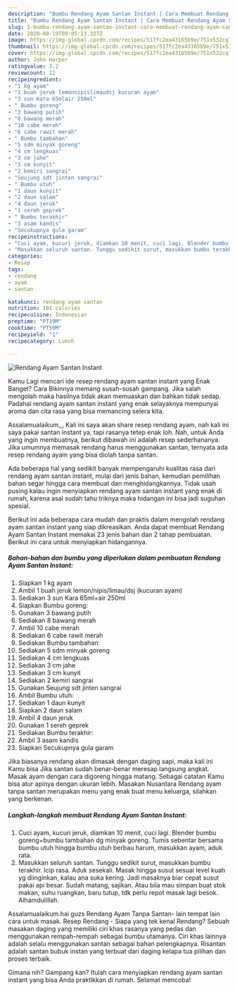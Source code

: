 ```yaml
---
description: "Bumbu Rendang Ayam Santan Instant | Cara Membuat Rendang Ayam Santan Instant Yang Paling Enak"
title: "Bumbu Rendang Ayam Santan Instant | Cara Membuat Rendang Ayam Santan Instant Yang Paling Enak"
slug: 1-bumbu-rendang-ayam-santan-instant-cara-membuat-rendang-ayam-santan-instant-yang-paling-enak
date: 2020-08-19T09:05:23.327Z
image: https://img-global.cpcdn.com/recipes/517fc2ea43165b9e/751x532cq70/rendang-ayam-santan-instant-foto-resep-utama.jpg
thumbnail: https://img-global.cpcdn.com/recipes/517fc2ea43165b9e/751x532cq70/rendang-ayam-santan-instant-foto-resep-utama.jpg
cover: https://img-global.cpcdn.com/recipes/517fc2ea43165b9e/751x532cq70/rendang-ayam-santan-instant-foto-resep-utama.jpg
author: John Harper
ratingvalue: 3.2
reviewcount: 12
recipeingredient:
- "1 kg ayam"
- "1 buah jeruk lemonnipislimaudsj kucuran ayam"
- "3 sun Kara 65mlair 250ml"
- " Bumbu goreng"
- "3 bawang putih"
- "8 bawang merah"
- "10 cabe merah"
- "6 cabe rawit merah"
- " Bumbu tambahan"
- "5 sdm minyak goreng"
- "4 cm lengkuas"
- "3 cm jahe"
- "3 cm kunyit"
- "2 kemiri sangrai"
- "Seujung sdt jinten sangrai"
- " Bumbu utuh"
- "1 daun kunyit"
- "2 daun salam"
- "4 daun jeruk"
- "1 sereh geprek"
- " Bumbu terakhir"
- "3 asam kandis"
- "Secukupnya gula garam"
recipeinstructions:
- "Cuci ayam, kucuri jeruk, diamkan 10 menit, cuci lagi. Blender bumbu goreng+bumbu tambahan dg minyak goreng. Tumis sebentar bersama bumbu utuh hingga bumbu utuh berbau harum, masukkan ayam, aduk rata."
- "Masukkan seluruh santan. Tunggu sedikit surut, masukkan bumbu terakhir. Icip rasa. Aduk sesekali. Masak hingga susut sesuai level kuah yg diinginkan, kalau ana suka kering. Jadi masaknya biar cepat susut pakai api besar. Sudah matang, sajikan. Atau bila mau simpan buat stok makan, suhu ruangkan, baru tutup, tdk perlu repot masak lagi besok. Alhamdulillah."
categories:
- Resep
tags:
- rendang
- ayam
- santan

katakunci: rendang ayam santan 
nutrition: 101 calories
recipecuisine: Indonesian
preptime: "PT19M"
cooktime: "PT59M"
recipeyield: "1"
recipecategory: Lunch

---
```



![Rendang Ayam Santan Instant](https://img-global.cpcdn.com/recipes/517fc2ea43165b9e/751x532cq70/rendang-ayam-santan-instant-foto-resep-utama.jpg)

Kamu Lagi mencari ide resep rendang ayam santan instant yang Enak Banget? Cara Bikinnya memang susah-susah gampang. Jika salah mengolah maka hasilnya tidak akan memuaskan dan bahkan tidak sedap. Padahal rendang ayam santan instant yang enak selayaknya mempunyai aroma dan cita rasa yang bisa memancing selera kita.

Assalamualaikum,,, Kali ini saya akan share resep rendang ayam, nah kali ini saya pakai santan instant ya, tapi rasanya tetep enak loh. Nah, untuk Anda yang ingin membuatnya, berikut dibawah ini adalah resep sederhananya. Jika umumnya memasak rendang harus menggunakan santan, ternyata ada resep rendang ayam yang bisa diolah tanpa santan.

Ada beberapa hal yang sedikit banyak mempengaruhi kualitas rasa dari rendang ayam santan instant, mulai dari jenis bahan, kemudian pemilihan bahan segar hingga cara membuat dan menghidangkannya. Tidak usah pusing kalau ingin menyiapkan rendang ayam santan instant yang enak di rumah, karena asal sudah tahu triknya maka hidangan ini bisa jadi suguhan spesial.


Berikut ini ada beberapa cara mudah dan praktis dalam mengolah rendang ayam santan instant yang siap dikreasikan. Anda dapat membuat Rendang Ayam Santan Instant memakai 23 jenis bahan dan 2 tahap pembuatan. Berikut ini cara untuk menyiapkan hidangannya.

<!--inarticleads1-->

##### Bahan-bahan dan bumbu yang diperlukan dalam pembuatan Rendang Ayam Santan Instant:

1. Siapkan 1 kg ayam
1. Ambil 1 buah jeruk lemon/nipis/limau/dsj (kucuran ayam)
1. Sediakan 3 sun Kara 65ml+air 250ml
1. Siapkan  Bumbu goreng:
1. Gunakan 3 bawang putih
1. Sediakan 8 bawang merah
1. Ambil 10 cabe merah
1. Sediakan 6 cabe rawit merah
1. Sediakan  Bumbu tambahan:
1. Sediakan 5 sdm minyak goreng
1. Sediakan 4 cm lengkuas
1. Sediakan 3 cm jahe
1. Sediakan 3 cm kunyit
1. Sediakan 2 kemiri sangrai
1. Gunakan Seujung sdt jinten sangrai
1. Ambil  Bumbu utuh:
1. Sediakan 1 daun kunyit
1. Siapkan 2 daun salam
1. Ambil 4 daun jeruk
1. Gunakan 1 sereh geprek
1. Sediakan  Bumbu terakhir:
1. Ambil 3 asam kandis
1. Siapkan Secukupnya gula garam


Jika biasanya rendang akan dimasak dengan daging sapi, maka kali ini Kamu bisa Jika santan sudah benar-benar meresap langsung angkat. Masak ayam dengan cara digoreng hingga matang. Sebagai catatan Kamu bisa atur apinya dengan ukuran lebih. Masakan Nusantara Rendang ayam tanpa santan merupakan menu yang enak buat menu keluarga, silahkan yang berkenan. 

<!--inarticleads2-->

##### Langkah-langkah membuat Rendang Ayam Santan Instant:

1. Cuci ayam, kucuri jeruk, diamkan 10 menit, cuci lagi. Blender bumbu goreng+bumbu tambahan dg minyak goreng. Tumis sebentar bersama bumbu utuh hingga bumbu utuh berbau harum, masukkan ayam, aduk rata.
1. Masukkan seluruh santan. Tunggu sedikit surut, masukkan bumbu terakhir. Icip rasa. Aduk sesekali. Masak hingga susut sesuai level kuah yg diinginkan, kalau ana suka kering. Jadi masaknya biar cepat susut pakai api besar. Sudah matang, sajikan. Atau bila mau simpan buat stok makan, suhu ruangkan, baru tutup, tdk perlu repot masak lagi besok. Alhamdulillah.


Assalamualaikum.hai guzs Rendang Ayam Tanpa Santan- lain tempat lain cara untuk masak. Resep Rendang - Siapa yang tek kenal Rendang? Sebuah masakan daging yang memiliki ciri khas rasanya yang pedas dan menggunakan rempah-rempah sebagai bumbu utamanya. Ciri khas lainnya adalah selalu menggunakan santan sebagai bahan pelengkapnya. Risantan adalah santan bubuk instan yang terbuat dari daging kelapa tua pilihan dan proses terbaik. 

Gimana nih? Gampang kan? Itulah cara menyiapkan rendang ayam santan instant yang bisa Anda praktikkan di rumah. Selamat mencoba!
